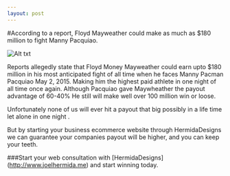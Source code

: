 ```yaml
---
layout: post
---
```


#According to a report, Floyd Mayweather could make as much as $180 million to fight Manny Pacquiao.

![Alt txt](http://l1.yimg.com/bt/api/res/1.2/qSNPAnz6wEi2uiCfRKsqaA--/YXBwaWQ9eW5ld3M7Zmk9ZmlsbDtoPTY0MDtweW9mZj0wO3E9NzU7dz05NjA-/http://media.zenfs.com/en_us/Sports/ap/201503111503541937718)

Reports allegedly state that Floyd Money Mayweather could earn upto $180 million in his most anticipated fight of all time when he faces Manny Pacman Pacquiao May 2, 2015.  Making him the highest paid athlete in one night of all time once again. Although Pacquiao gave Maywheather the payout advantage of 60-40% He still will make well over 100 million win or loose. 

Unfortunately none of us will ever hit a payout that big possibly in a life time let alone in one night . 

But by starting your business ecommerce website through HermidaDesigns we can guarantee your companies payout will be higher, and you can keep your teeth. 

###Start your web consultation with [HermidaDesigns] (http://www.joelhermida.me) and start winning today.
